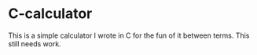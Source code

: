# C-calculator
This is a simple calculator I wrote in C for the fun of it between terms.
This still needs work.
